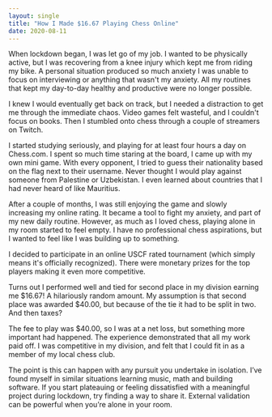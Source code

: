```yaml
---
layout: single
title: "How I Made $16.67 Playing Chess Online"
date: 2020-08-11
---
```


When lockdown began, I was let go of my job. I wanted to be physically active, but I was recovering from a knee injury which kept me from riding my bike. A personal situation produced so much anxiety I was unable to focus on interviewing or anything that wasn't my anxiety. All my routines that kept my day-to-day healthy and productive were no longer possible.

I knew I would eventually get back on track, but I needed a distraction to get me through the immediate chaos. Video games felt wasteful, and I couldn't focus on books. Then I stumbled onto chess through a couple of streamers on Twitch.

I started studying seriously, and playing for at least four hours a day on Chess.com. I spent so much time staring at the board, I came up with my own mini game. With every opponent, I tried to guess their nationality based on the flag next to their username. Never thought I would play against someone from Palestine or Uzbekistan. I even learned about countries that I had never heard of like Mauritius.

After a couple of months, I was still enjoying the game and slowly increasing my online rating. It became a tool to fight my anxiety, and part of my new daily routine. However, as much as I loved chess, playing alone in my room started to feel empty. I have no professional chess aspirations, but I wanted to feel like I was building up to something.

I decided to participate in an online USCF rated tournament (which simply means it's officially recognized). There were monetary prizes for the top players making it even more competitive.

Turns out I performed well and tied for second place in my division earning me $16.67! A hilariously random amount. My assumption is that second place was awarded $40.00, but because of the tie it had to be split in two. And then taxes?

The fee to play was \$40.00, so I was at a net loss, but something more important had happened. The experience demonstrated that all my work paid off. I was competitive in my division, and felt that I could fit in as a member of my local chess club.

The point is this can happen with any pursuit you undertake in isolation. I’ve found myself in similar situations learning music, math and building software. If you start plateauing or feeling dissatisfied with a meaningful project during lockdown, try finding a way to share it. External validation can be powerful when you’re alone in your room.

